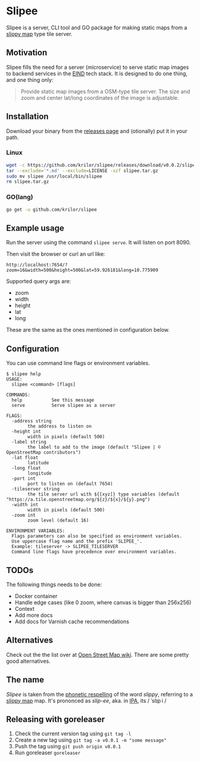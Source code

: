 # Slipee

Slipee is a server, CLI tool and GO package for making static maps from a [slippy map](https://wiki.openstreetmap.org/wiki/Slippy_Map) type tile server.

## Motivation

Slipee fills the need for a server (microservice) to serve static map images to backend services in the [EIND](eind.no) tech stack. It is designed to do one thing, and one thing only:

> Provide static map images from a OSM-type tile server. The size and zoom and center lat/long coordinates of the image is adjustable.

## Installation

Download your binary from the [releases page](https://github.com/krilor/slipee/releases) and (otionally) put it in your path.

### Linux

```bash
wget -c https://github.com/krilor/slipee/releases/download/v0.0.2/slipee_0.0.2_Linux_x86_64.tar.gz -O slipee.tar.gz
tar --exclude='*.md' --exclude=LICENSE -xzf slipee.tar.gz
sudo mv slipee /usr/local/bin/slipee
rm slipee.tar.gz
```

### GO(lang)

```bash
go get -u github.com/krilor/slipee
```

## Example usage

Run the server using the command `slipee serve`. It will listen on port 8090.

Then visit the browser or curl an url like:

`http://localhost:7654/?zoom=16&width=500&height=500&lat=59.926181&long=10.775909`

Supported query args are:

* zoom
* width
* height
* lat
* long

These are the same as the ones mentioned in configuration below.

## Configuration

You can use command line flags or environment variables.

```
$ slipee help
USAGE:
  slipee <command> [flags]

COMMANDS:
  help           See this message
  serve          Serve slipee as a server

FLAGS:
  -address string
        the address to listen on
  -height int
        width in pixels (default 500)
  -label string
        the label to add to the image (default "Slipee | © OpenStreetMap contributors")
  -lat float
        latitude
  -long float
        longitude
  -port int
        port to listen on (default 7654)
  -tileserver string
        the tile server url with ${[xyz]} type variables (default "https://a.tile.openstreetmap.org/${z}/${x}/${y}.png")
  -width int
        width in pixels (default 500)
  -zoom int
        zoom level (default 16)

ENVIRONMENT VARIABLES:
  Flags parameters can also be specified as environment variables.
  Use uppercase flag name and the prefix 'SLIPEE_'.
  Example: tileserver -> SLIPEE_TILESERVER
  Command line flags have precedence over environment variables.
```

## TODOs

The following things needs to be done:

* Docker container
* Handle edge cases (like 0 zoom, where canvas is bigger than 256x256)
* Context
* Add more docs
* Add docs for Varnish cache recommendations

## Alternatives

Check out the the list over at [Open Street Map wiki](https://wiki.openstreetmap.org/wiki/Static_map_images). There are some pretty good alternatives.

## The name

_Slipee_ is taken from the [phonetic respelling](https://en.wikipedia.org/wiki/Pronunciation_respelling) of the word _slippy_, referring to a [slippy map](https://wiki.openstreetmap.org/wiki/Slippy_Map) map. It's prononced as _slip-ee_, aka. in [IPA](https://en.wikipedia.org/wiki/International_Phonetic_Alphabet), its / ˈslɪp i /


## Releasing with goreleaser

1. Check the current version tag using `git tag -l`
2. Create a new tag using `git tag -a v0.0.1 -m "some message"`
3. Push the tag using `git push origin v0.0.1`
4. Run goreleaser `goreleaser`

